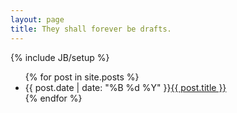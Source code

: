 ```yaml
---
layout: page
title: They shall forever be drafts.
---
```

{% include JB/setup %}

<ul class="posts">
  {% for post in site.posts %}
    <li><span>{{ post.date | date: "%B %d %Y" }}</span><a href="{{ BASE_PATH }}{{ post.url }}">{{ post.title }}</a></li>
  {% endfor %}
</ul>

